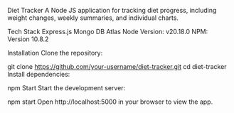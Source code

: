 Diet Tracker
A Node JS application for tracking diet progress, including weight changes, weekly summaries, and individual charts.


Tech Stack
Express.js
Mongo DB Atlas
Node Version: v20.18.0
NPM: Version 10.8.2


Installation
Clone the repository:

git clone https://github.com/your-username/diet-tracker.git
cd diet-tracker
Install dependencies:

npm Start
Start the development server:

npm start
Open http://localhost:5000 in your browser to view the app.

